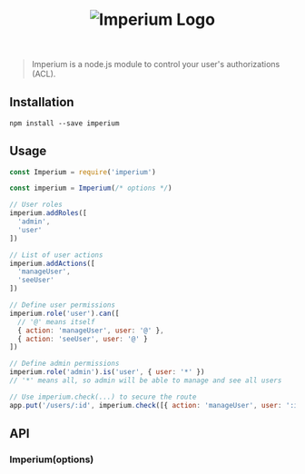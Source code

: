 <h1 align="center"><br><img src="https://user-images.githubusercontent.com/904724/28790761-8bb70a1a-762a-11e7-9374-f74d4e6c8786.png" alt="Imperium Logo"/><br><br></h1>

> Imperium is a node.js module to control your user's authorizations (ACL).

## Installation

```
npm install --save imperium
```

## Usage

```js
const Imperium = require('imperium')

const imperium = Imperium(/* options */)

// User roles
imperium.addRoles([
  'admin',
  'user'
])

// List of user actions
imperium.addActions([
  'manageUser',
  'seeUser'
])

// Define user permissions
imperium.role('user').can([
  // '@' means itself
  { action: 'manageUser', user: '@' },
  { action: 'seeUser', user: '@' }
])

// Define admin permissions
imperium.role('admin').is('user', { user: '*' })
// '*' means all, so admin will be able to manage and see all users

// Use imperium.check(...) to secure the route
app.put('/users/:id', imperium.check([{ action: 'manageUser', user: ':id' }]), updateUser)
```

## API

### Imperium(options)
